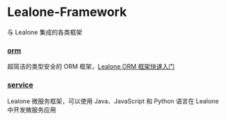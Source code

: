# Lealone-Framework

与 Lealone 集成的各类框架


### [orm](https://github.com/lealone/Lealone-Plugins/tree/master/orm)

超简洁的类型安全的 ORM 框架，[Lealone ORM 框架快速入门](https://github.com/lealone/Lealone-Docs/blob/master/%E5%BA%94%E7%94%A8%E6%96%87%E6%A1%A3/Lealone%20ORM%E6%A1%86%E6%9E%B6%E5%BF%AB%E9%80%9F%E5%85%A5%E9%97%A8.md)


### [service](https://github.com/lealone/Lealone-Plugins/tree/master/service)

Lealone 微服务框架，可以使用 Java、JavaScript 和 Python 语言在 Lealone 中开发微服务应用


